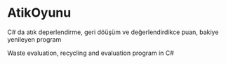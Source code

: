 # AtikOyunu

C# da atık deperlendirme, geri döüşüm ve değerlendirdikce puan, bakiye yenileyen program

Waste evaluation, recycling and evaluation program in C#
